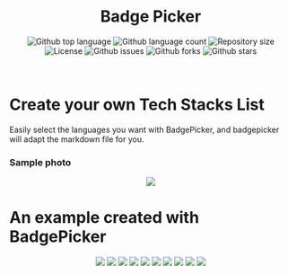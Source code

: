 <h1 align="center">Badge Picker</h1>
<p align="center">
  <img alt="Github top language" src="https://img.shields.io/github/languages/top/hacimertgokhan/BadgePicker?color=4C8AFF">

  <img alt="Github language count" src="https://img.shields.io/github/languages/count/hacimertgokhan/BadgePicker?color=4C8AFF">

  <img alt="Repository size" src="https://img.shields.io/github/repo-size/hacimertgokhan/BadgePicker?color=4C8AFF">

  <img alt="License" src="https://img.shields.io/github/license/hacimertgokhan/BadgePicker?color=4C8AFF">

  <img alt="Github issues" src="https://img.shields.io/github/issues/hacimertgokhan/BadgePicker?color=4C8AFF" /> 

  <img alt="Github forks" src="https://img.shields.io/github/forks/hacimertgokhan/BadgePicker?color=4C8AFF" /> 

  <img alt="Github stars" src="https://img.shields.io/github/stars/hacimertgokhan/BadgePicker?color=4C8AFF" /> 
</p>
<br>


# Create your own Tech Stacks List
Easily select the languages you want with BadgePicker, and badgepicker will adapt the markdown file for you.
### Sample photo
<div align="center"><img src="https://github.com/hacimertgokhan/BadgePicker/assets/64479768/bc74f7b7-8206-4d0b-bc2c-430984b8713a"/></div>

# An example created with BadgePicker
<div align='center'>
  <img src="https://img.shields.io/badge/css3-%231572B6.svg?style=for-the-badge&logo=css3&logoColor=white"/> <img src="https://img.shields.io/badge/html5-%23E34F26.svg?style=for-the-badge&logo=html5&logoColor=white"/> <img src="https://img.shields.io/badge/java-%23ED8B00.svg?style=for-the-badge&logo=openjdk&logoColor=white"/> <img src="https://img.shields.io/badge/javascript-%23323330.svg?style=for-the-badge&logo=javascript&logoColor=%23F7DF1E"/> <img src="https://img.shields.io/badge/mysql-%2300f.svg?style=for-the-badge&logo=mysql&logoColor=white"/> <img src="https://img.shields.io/badge/Electron-191970?style=for-the-badge&logo=Electron&logoColor=white"/> <img src="https://img.shields.io/badge/Next-black?style=for-the-badge&logo=next.js&logoColor=white"/> <img src="https://img.shields.io/badge/node.js-6DA55F?style=for-the-badge&logo=node.js&logoColor=white"/> <img src="https://img.shields.io/badge/react-%2320232a.svg?style=for-the-badge&logo=react&logoColor=%2361DAFB"/> <img src="https://img.shields.io/badge/SASS-hotpink.svg?style=for-the-badge&logo=SASS&logoColor=white"/></div>

